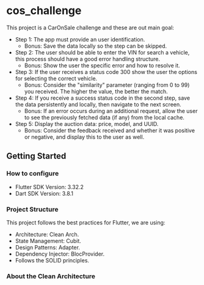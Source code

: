 # cos_challenge

This project is a CarOnSale challenge and these are out main goal:
- Step 1: The app must provide an user identification.
    - Bonus: Save the data locally so the step can be skipped.
- Step 2: The user should be able to enter the VIN for search a vehicle, this process should have a good error handling structure.
    - Bonus: Show the user the specific error and how to resolve it.
- Step 3: If the user receives a status code 300 show the user the options for selecting the correct vehicle.
    - Bonus: Consider the "similarity" parameter (ranging from 0 to 99) you received. The higher the value, the better the match.
- Step 4: If you receive a success status code in the second step, save the data persistently and locally, then navigate to the next screen.
    - Bonus: If an error occurs during an additional request, allow the user to see the previously fetched data (if any) from the local cache.
- Step 5: Display the auction data: price, model, and UUID.
    - Bonus: Consider the feedback received and whether it was positive or negative, and display this to the user as well.

## Getting Started

### How to configure
- Flutter SDK Version: 3.32.2
- Dart SDK Version: 3.8.1

### Project Structure

This project follows the best practices for Flutter, we are using:
- Architecture: Clean Arch.
- State Management: Cubit.
- Design Patterns: Adapter.
- Dependency Injector: BlocProvider.
- Follows the SOLID principles.

### About the Clean Architecture